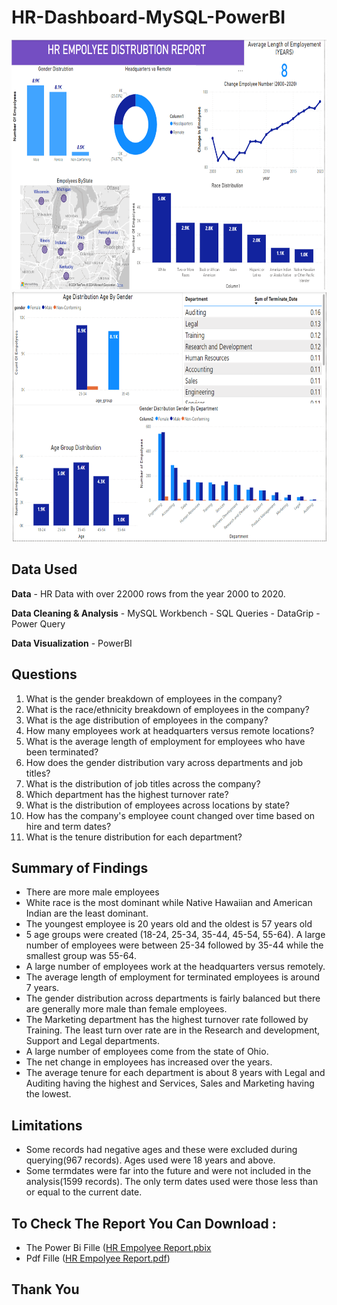 # HR-Dashboard-MySQL-PowerBI


<img src="./im1 (1).png" alt="1" width="700" height="400">
<img src="./im1 (2).png" alt="2" width="700" height="400">

## Data Used

**Data** - HR Data with over 22000 rows from the year 2000 to 2020.

**Data Cleaning & Analysis** - MySQL Workbench - SQL Queries - DataGrip - Power Query 

**Data Visualization** - PowerBI

## Questions

1. What is the gender breakdown of employees in the company?
2. What is the race/ethnicity breakdown of employees in the company?
3. What is the age distribution of employees in the company?
4. How many employees work at headquarters versus remote locations?
5. What is the average length of employment for employees who have been terminated?
6. How does the gender distribution vary across departments and job titles?
7. What is the distribution of job titles across the company?
8. Which department has the highest turnover rate?
9. What is the distribution of employees across locations by state?
10. How has the company's employee count changed over time based on hire and term dates?
11. What is the tenure distribution for each department?

## Summary of Findings
 - There are more male employees
 - White race is the most dominant while Native Hawaiian and American Indian are the least dominant.
 - The youngest employee is 20 years old and the oldest is 57 years old
 - 5 age groups were created (18-24, 25-34, 35-44, 45-54, 55-64). A large number of employees were between 25-34 followed by 35-44 while the smallest group was 55-64.
 - A large number of employees work at the headquarters versus remotely.
 - The average length of employment for terminated employees is around 7 years.
 - The gender distribution across departments is fairly balanced but there are generally more male than female employees.
 - The Marketing department has the highest turnover rate followed by Training. The least turn over rate are in the Research and development, Support and Legal departments.
 - A large number of employees come from the state of Ohio.
 - The net change in employees has increased over the years.
- The average tenure for each department is about 8 years with Legal and Auditing having the highest and Services, Sales and Marketing having the lowest.

## Limitations

- Some records had negative ages and these were excluded during querying(967 records). Ages used were 18 years and above.
- Some termdates were far into the future and were not included in the analysis(1599 records). The only term dates used were those less than or equal to the current date.

## To Check The Report You Can Download : 
- The Power Bi Fille ([HR Empolyee Report.pbix](https://github.com/FroCode/HR-Dashboard-MySQL-PowerBI/blob/main/HR%20Empolyee%20Report.pbix)
- Pdf Fille ([HR Empolyee Report.pdf](https://github.com/FroCode/HR-Dashboard-MySQL-PowerBI/blob/main/HR%20Empolyee%20Report.pdf))
## Thank You 
